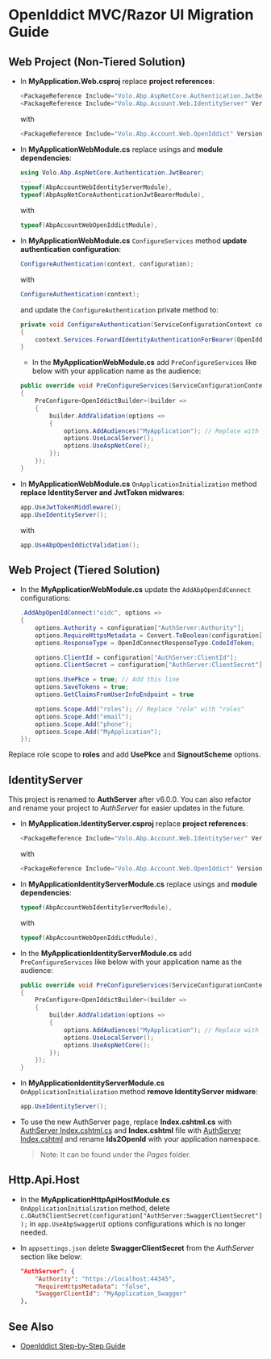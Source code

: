# OpenIddict MVC/Razor UI Migration Guide

## Web Project (Non-Tiered Solution)

- In **MyApplication.Web.csproj** replace **project references**:

  ```csharp
  <PackageReference Include="Volo.Abp.AspNetCore.Authentication.JwtBearer" Version="6.0.*" />
  <PackageReference Include="Volo.Abp.Account.Web.IdentityServer" Version="6.0.*" />
  ```

  with   

  ```csharp
  <PackageReference Include="Volo.Abp.Account.Web.OpenIddict" Version="6.0.*" />
  ```

- In **MyApplicationWebModule.cs** replace usings and **module dependencies**:

  ```csharp
  using Volo.Abp.AspNetCore.Authentication.JwtBearer;
  ...
  typeof(AbpAccountWebIdentityServerModule),
  typeof(AbpAspNetCoreAuthenticationJwtBearerModule),
  ```

  with 

  ```csharp
  typeof(AbpAccountWebOpenIddictModule),
  ```

- In **MyApplicationWebModule.cs** `ConfigureServices` method **update authentication configuration**:

  ```csharp
  ConfigureAuthentication(context, configuration);
  ```

  with

  ```csharp
  ConfigureAuthentication(context);
  ```

  and update the `ConfigureAuthentication` private method to:

  ```csharp
  private void ConfigureAuthentication(ServiceConfigurationContext context)
  {
      context.Services.ForwardIdentityAuthenticationForBearer(OpenIddictValidationAspNetCoreDefaults.AuthenticationScheme);
  }
  ```
  
  - In the **MyApplicationWebModule.cs** add `PreConfigureServices` like below with your application name as the audience:

  ```csharp
  public override void PreConfigureServices(ServiceConfigurationContext context)
  {
      PreConfigure<OpenIddictBuilder>(builder =>
      {
          builder.AddValidation(options =>
          {
              options.AddAudiences("MyApplication"); // Replace with your application name
              options.UseLocalServer();
              options.UseAspNetCore();
          });
      });
  }
  ```

- In **MyApplicationWebModule.cs** `OnApplicationInitialization` method **replace IdentityServer and JwtToken midwares**:

  ```csharp
  app.UseJwtTokenMiddleware();
  app.UseIdentityServer();
  ```

  with

  ```csharp
  app.UseAbpOpenIddictValidation();
  ```


## Web Project (Tiered Solution)

- In the **MyApplicationWebModule.cs** update the `AddAbpOpenIdConnect` configurations:

  ```csharp
  .AddAbpOpenIdConnect("oidc", options =>
  {
      options.Authority = configuration["AuthServer:Authority"];
      options.RequireHttpsMetadata = Convert.ToBoolean(configuration["AuthServer:RequireHttpsMetadata"]);
      options.ResponseType = OpenIdConnectResponseType.CodeIdToken;
  
      options.ClientId = configuration["AuthServer:ClientId"];
      options.ClientSecret = configuration["AuthServer:ClientSecret"];
  
      options.UsePkce = true; // Add this line
      options.SaveTokens = true;
      options.GetClaimsFromUserInfoEndpoint = true
  
      options.Scope.Add("roles"); // Replace "role" with "roles"
      options.Scope.Add("email");
      options.Scope.Add("phone");
      options.Scope.Add("MyApplication");
  });
  ```
  
Replace role scope to **roles** and add **UsePkce** and **SignoutScheme** options.

## IdentityServer

This project is renamed to **AuthServer** after v6.0.0. You can also refactor and rename your project to *AuthServer* for easier updates in the future.

- In **MyApplication.IdentityServer.csproj** replace **project references**:

  ```csharp
  <PackageReference Include="Volo.Abp.Account.Web.IdentityServer" Version="6.0.*" />
  ```

  with   

  ```csharp
  <PackageReference Include="Volo.Abp.Account.Web.OpenIddict" Version="6.0.*" />
  ```

- In **MyApplicationIdentityServerModule.cs** replace usings and **module dependencies**:

  ```csharp
  typeof(AbpAccountWebIdentityServerModule),
  ```

  with 

  ```csharp
  typeof(AbpAccountWebOpenIddictModule),
  ```

- In the **MyApplicationIdentityServerModule.cs** add `PreConfigureServices` like below with your application name as the audience:

  ```csharp
  public override void PreConfigureServices(ServiceConfigurationContext context)
  {
      PreConfigure<OpenIddictBuilder>(builder =>
      {
          builder.AddValidation(options =>
          {
              options.AddAudiences("MyApplication"); // Replace with your application name
              options.UseLocalServer();
              options.UseAspNetCore();
          });
      });
  }
  ```

- In **MyApplicationIdentityServerModule.cs** `OnApplicationInitialization` method **remove IdentityServer midware**:

  ```csharp
  app.UseIdentityServer();
  ```

- To use the new AuthServer page, replace **Index.cshtml.cs** with [AuthServer Index.cshtml.cs](https://github.com/abpframework/abp-samples/blob/master/Ids2OpenId/src/Ids2OpenId.IdentityServer/Pages/Index.cshtml) and **Index.cshtml** file with [AuthServer Index.cshtml](https://github.com/abpframework/abp-samples/blob/master/Ids2OpenId/src/Ids2OpenId.IdentityServer/Pages/Index.cshtml.cs) and rename **Ids2OpenId** with your application namespace.

  > Note: It can be found under the *Pages* folder.

## Http.Api.Host

- In the **MyApplicationHttpApiHostModule.cs** `OnApplicationInitialization` method, delete `c.OAuthClientSecret(configuration["AuthServer:SwaggerClientSecret"]);` in `app.UseAbpSwaggerUI` options configurations which is no longer needed.

- In `appsettings.json` delete **SwaggerClientSecret** from the *AuthServer* section like below:

  ```json
  "AuthServer": {
      "Authority": "https://localhost:44345",
      "RequireHttpsMetadata": "false",
      "SwaggerClientId": "MyApplication_Swagger"
  },
  ```

## See Also

* [OpenIddict Step-by-Step Guide](OpenIddict-Step-by-Step.md)
